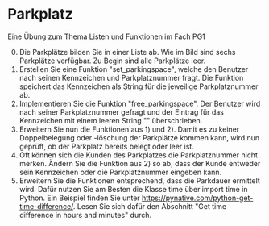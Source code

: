 # Parkplatz
Eine Übung zum Thema Listen und Funktionen im Fach PG1

0) Die Parkplätze bilden Sie in einer Liste ab.
   Wie im Bild sind sechs Parkplätze verfügbar. Zu Begin sind alle Parkplätze leer.
1) Erstellen Sie eine Funktion "set_parkingspace", welche den Benutzer nach seinen Kennzeichen und Parkplatznummer fragt. 
   Die Funktion speichert das Kennzeichen als String für die jeweilige Parkplatznummer ab.
2) Implementieren Sie die Funktion "free_parkingspace".
   Der Benutzer wird nach seiner Parkplatznummer gefragt und der Eintrag für das Kennzeichen mit einem leeren String "" überschrieben.
3) Erweitern Sie nun die Funktionen aus 1) und 2).
   Damit es zu keiner Doppelbelegung oder -löschung der Parkplätze kommen kann, wird nun geprüft, ob der Parkplatz bereits belegt oder leer ist.
4) Oft können sich die Kunden des Parkplatzes die Parkplatznummer nicht merken. Ändern Sie die Funktion aus 2) so ab, dass der Kunde entweder sein Kennzeichen oder die Parkplatznummer eingeben kann.
5) Erweitern Sie die Funktionen entsprechend, dass die Parkdauer ermittelt wird. Dafür nutzen Sie am Besten die Klasse time über import time in Python.
   Ein Beispiel finden Sie unter https://pynative.com/python-get-time-difference/. Lesen Sie sich dafür den Abschnitt "Get time difference in hours and minutes" durch.

